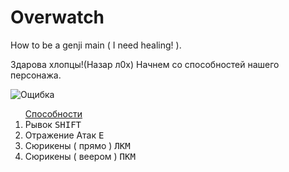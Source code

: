 <!DOCTYPE html>
# Overwatch
<html>
<body>
How to be a genji main ( I need healing! ).

Здарова хлопцы!(Назар л0х)
Начнем со способностей нашего персонажа. 

<img src="http://rugames-online.ru/wp-content/uploads/2016/05/overwatch-genji.png" alt="Ощибка"> 

<ol> <a href="https://playoverwatch.com/ru-ru/heroes/genji">Способности</a>
  <li> Рывок <tt> SHIFT </tt>
  <li> Отражение Атак <tt> E </tt>
  <li> Сюрикены ( прямо ) <tt> ЛКМ </tt>
  <li> Сюрикены ( веером )  <tt> ПКМ </tt>
</ol>   
</body>
</html>
